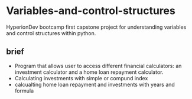 # Variables-and-control-structures
HyperionDev bootcamp first capstone project for understanding variables and control structures within python.
## brief

- Program that allows user to access different financial calculators: an investment calculator and a home loan 
repayment calculator. 
- Calculating investments with simple or compund index
- calcualting home loan repayment and investments with years and formula

